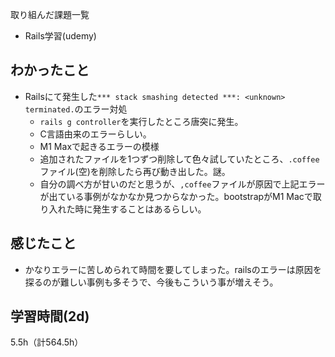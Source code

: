取り組んだ課題一覧
- Rails学習(udemy)

## わかったこと
- Railsにて発生した`*** stack smashing detected ***: <unknown> terminated.`のエラー対処
  - `rails g controller`を実行したところ唐突に発生。
  - C言語由来のエラーらしい。
  - M1 Maxで起きるエラーの模様
  - 追加されたファイルを1つずつ削除して色々試していたところ、`.coffee`ファイル(空)を削除したら再び動き出した。謎。
  - 自分の調べ方が甘いのだと思うが、`,coffee`ファイルが原因で上記エラーが出ている事例がなかなか見つからなかった。bootstrapがM1 Macで取り入れた時に発生することはあるらしい。

## 感じたこと
- かなりエラーに苦しめられて時間を要してしまった。railsのエラーは原因を探るのが難しい事例も多そうで、今後もこういう事が増えそう。

## 学習時間(2d)
5.5h（計564.5h）